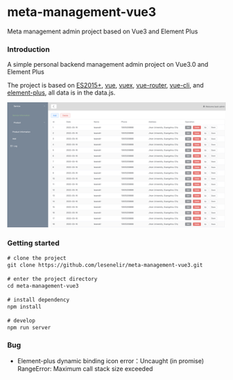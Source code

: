 

# meta-management-vue3

Meta management admin project based on Vue3 and Element Plus



### Introduction

A simple personal backend management admin project on Vue3.0 and Element Plus

The project is based on [ES2015+](https://es6.ruanyifeng.com/), [vue](https://cn.vuejs.org/index.html), [vuex](https://vuex.vuejs.org/zh-cn/), [vue-router](https://router.vuejs.org/zh-cn/), [vue-cli](https://github.com/vuejs/vue-cli), and [element-plus](https://github.com/element-plus/element-plus), all data is in the data.js.

![](https://raw.githubusercontent.com/lesenelir/meta-management-vue3/master/readmePic/readmePic01.png)



### Getting started

```shell
# clone the project
git clone https://github.com/lesenelir/meta-management-vue3.git

# enter the project directory
cd meta-management-vue3

# install dependency
npm install

# develop
npm run server
```



### Bug

- Element-plus dynamic binding icon error：Uncaught (in promise) RangeError: Maximum call stack size exceeded

